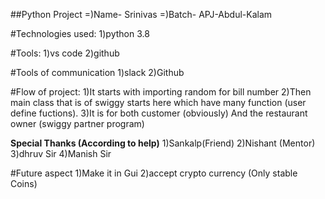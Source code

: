 
##Python Project
=)Name- Srinivas 
=)Batch- APJ-Abdul-Kalam

#Technologies used:
1)python 3.8

#Tools:
1)vs code
2)github

#Tools of communication
1)slack
2)Github

#Flow of project:
1)It starts with importing random for bill number
2)Then main class that is of swiggy starts here which have many function (user define fuctions).
3)It is for both customer (obviously) And the restaurant owner (swiggy partner program)
 


**Special Thanks (According to help)**
1)Sankalp(Friend) 
2)Nishant (Mentor)
3)dhruv Sir 
4)Manish Sir

#Future aspect 
1)Make it in Gui
2)accept crypto currency (Only stable Coins)
